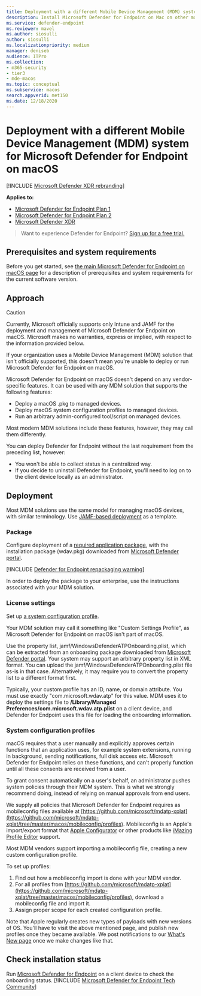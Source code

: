 ```yaml
---
title: Deployment with a different Mobile Device Management (MDM) system for Microsoft Defender for Endpoint on Mac
description: Install Microsoft Defender for Endpoint on Mac on other management solutions.
ms.service: defender-endpoint
ms.reviewer: mavel
ms.author: siosulli
author: siosulli
ms.localizationpriority: medium
manager: deniseb
audience: ITPro
ms.collection: 
- m365-security
- tier3
- mde-macos
ms.topic: conceptual
ms.subservice: macos
search.appverid: met150
ms.date: 12/18/2020
---
```


# Deployment with a different Mobile Device Management (MDM) system for Microsoft Defender for Endpoint on macOS

[!INCLUDE [Microsoft Defender XDR rebranding](../../includes/microsoft-defender.md)]


**Applies to:**
- [Microsoft Defender for Endpoint Plan 1](https://go.microsoft.com/fwlink/p/?linkid=2154037)
- [Microsoft Defender for Endpoint Plan 2](https://go.microsoft.com/fwlink/p/?linkid=2154037)
- [Microsoft Defender XDR](https://go.microsoft.com/fwlink/?linkid=2118804)

> Want to experience Defender for Endpoint? [Sign up for a free trial.](https://signup.microsoft.com/create-account/signup?products=7f379fee-c4f9-4278-b0a1-e4c8c2fcdf7e&ru=https://aka.ms/MDEp2OpenTrial?ocid=docs-wdatp-investigateip-abovefoldlink)
 
## Prerequisites and system requirements

Before you get started, see [the main Microsoft Defender for Endpoint on macOS page](microsoft-defender-endpoint-mac.md) for a description of prerequisites and system requirements for the current software version.


## Approach

> [!CAUTION]
> Currently, Microsoft officially supports only Intune and JAMF for the deployment and management of Microsoft Defender for Endpoint on macOS. Microsoft makes no warranties, express or implied, with respect to the information provided below.

If your organization uses a Mobile Device Management (MDM) solution that isn't officially supported, this doesn't mean you're unable to deploy or run Microsoft Defender for Endpoint on macOS.

Microsoft Defender for Endpoint on macOS doesn't depend on any vendor-specific features. It can be used with any MDM solution that supports the following features:

- Deploy a macOS .pkg to managed devices.
- Deploy macOS system configuration profiles to managed devices.
- Run an arbitrary admin-configured tool/script on managed devices.

Most modern MDM solutions include these features, however, they may call them differently.

You can deploy Defender for Endpoint without the last requirement from the preceding list, however:

- You won't be able to collect status in a centralized way.
- If you decide to uninstall Defender for Endpoint, you'll need to log on to the client device locally as an administrator.

## Deployment

Most MDM solutions use the same model for managing macOS devices, with similar terminology. Use [JAMF-based deployment](mac-install-with-jamf.md) as a template.

### Package

Configure deployment of a [required application package](mac-install-with-jamf.md), 
with the installation package (wdav.pkg) downloaded from [Microsoft Defender portal](mac-install-with-jamf.md).


[!INCLUDE [Defender for Endpoint repackaging warning](../../includes/repackaging-warning.md)]


In order to deploy the package to your enterprise, use the instructions associated with your MDM solution.

### License settings

Set up [a system configuration profile](mac-install-with-jamf.md). 

Your MDM solution may call it something like "Custom Settings Profile", as Microsoft Defender for Endpoint on macOS isn't part of macOS.

Use the property list, jamf/WindowsDefenderATPOnboarding.plist, which can be extracted from an onboarding package downloaded from [Microsoft Defender portal](mac-install-with-jamf.md).
Your system may support an arbitrary property list in XML format. You can upload the jamf/WindowsDefenderATPOnboarding.plist file as-is in that case.
Alternatively, it may require you to convert the property list to a different format first.

Typically, your custom profile has an ID, name, or domain attribute. You must use exactly "com.microsoft.wdav.atp" for this value.
MDM uses it to deploy the settings file to **/Library/Managed Preferences/com.microsoft.wdav.atp.plist** on a client device, and Defender for Endpoint uses this file for loading the onboarding information.

### System configuration profiles

macOS requires that a user manually and explicitly approves certain functions that an application uses, for example system extensions, running in background, sending notifications, full disk access etc. Microsoft Defender for Endpoint relies on these functions, and can't properly function until all these consents are received from a user.

To grant consent automatically on a user's behalf, an administrator pushes system policies through their MDM system. This is what we strongly recommend doing, instead of relying on manual approvals from end users.

We supply all policies that Microsoft Defender for Endpoint requires as mobileconfig files available at [https://github.com/microsoft/mdatp-xplat](https://github.com/microsoft/mdatp-xplat/tree/master/macos/mobileconfig/profiles). Mobileconfig is an Apple's import/export format that [Apple Configurator](https://support.apple.com/apple-configurator) or other products like [iMazing Profile Editor](https://imazing.com/profile-editor) support.

Most MDM vendors support importing a mobileconfig file, creating a new custom configuration profile.

To set up profiles:

1) Find out how a mobileconfig import is done with your MDM vendor.
2) For all profiles from [https://github.com/microsoft/mdatp-xplat](https://github.com/microsoft/mdatp-xplat/tree/master/macos/mobileconfig/profiles), download a mobileconfig file and import it.
3) Assign proper scope for each created configuration profile.

Note that Apple regularly creates new types of payloads with new versions of OS.
You'll have to visit the above mentioned page, and publish new profiles once they became available.
We post notifications to our [What's New page](mac-whatsnew.md) once we make changes like that.

## Check installation status

Run [Microsoft Defender for Endpoint](mac-install-with-jamf.md) on a client device to check the onboarding status.
[!INCLUDE [Microsoft Defender for Endpoint Tech Community](../../includes/defender-mde-techcommunity.md)]
